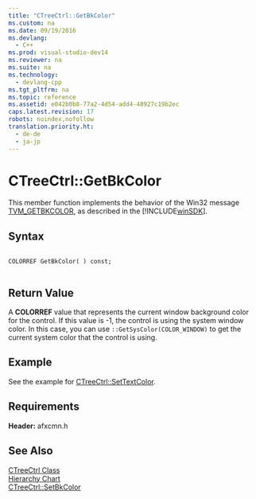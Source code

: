 ```yaml
---
title: "CTreeCtrl::GetBkColor"
ms.custom: na
ms.date: 09/19/2016
ms.devlang: 
  - C++
ms.prod: visual-studio-dev14
ms.reviewer: na
ms.suite: na
ms.technology: 
  - devlang-cpp
ms.tgt_pltfrm: na
ms.topic: reference
ms.assetid: e042b0b8-77a2-4d54-add4-48927c19b2ec
caps.latest.revision: 17
robots: noindex,nofollow
translation.priority.ht: 
  - de-de
  - ja-jp
---
```

# CTreeCtrl::GetBkColor
This member function implements the behavior of the Win32 message [TVM_GETBKCOLOR](http://msdn.microsoft.com/library/windows/desktop/bb773570), as described in the [!INCLUDE[winSDK](../vs140/includes/winSDK_md.md)].  
  
## Syntax  
  
```  
  
COLORREF GetBkColor( ) const;  
  
```  
  
## Return Value  
 A **COLORREF** value that represents the current window background color for the control. If this value is -1, the control is using the system window color. In this case, you can use `::GetSysColor(COLOR_WINDOW)` to get the current system color that the control is using.  
  
## Example  
 See the example for [CTreeCtrl::SetTextColor](../vs140/CTreeCtrl--SetTextColor.md).  
  
## Requirements  
 **Header:** afxcmn.h  
  
## See Also  
 [CTreeCtrl Class](../vs140/CTreeCtrl-Class.md)   
 [Hierarchy Chart](../vs140/Hierarchy-Chart.md)   
 [CTreeCtrl::SetBkColor](../vs140/CTreeCtrl--SetBkColor.md)